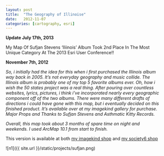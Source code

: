 ```yaml
---
layout: post
title:  "The Geography of Illinoise"
date:   2012-11-07
categories: [cartography, esri]
---
```


**Update July 17th, 2013**

My Map Of Sufjan Stevens ‘Iliinois’ Album Took 2nd Place In The Most Unique Category At The 2013 Esri User Conference!!  

**November 7th, 2012**  

_So, i initially had the idea for this when i first purchased the Illinois album way back in 2005. It’s not everyday geography and music collide. The Illinois album is probably one of my top 5 favorite albums ever. Oh, how i wish the 50 states project was a real thing. After pouring over countless websites, lyrics, pictures, i think i’ve incorporated nearly every geographic component off of the two albums. There were many different drafts of directions i could have gone with this map, but i eventually decided on this finished product. It’s available over at my imagekind gallery for purchase. Major Props and Thanks to Sufjan Stevens and Asthmatic Kitty Records._

_Overall, this map took about 3 months of spare time on night and weekends. I used ArcMap 10.1 from start to finish._

This version is available at both [my imagekind shop](http://jonahadkins.imagekind.com) and [my society6 shop](http://society6.com/jonahsmaps)  

![n1]({{ site.url }}/static/projects/sufjan.png)
